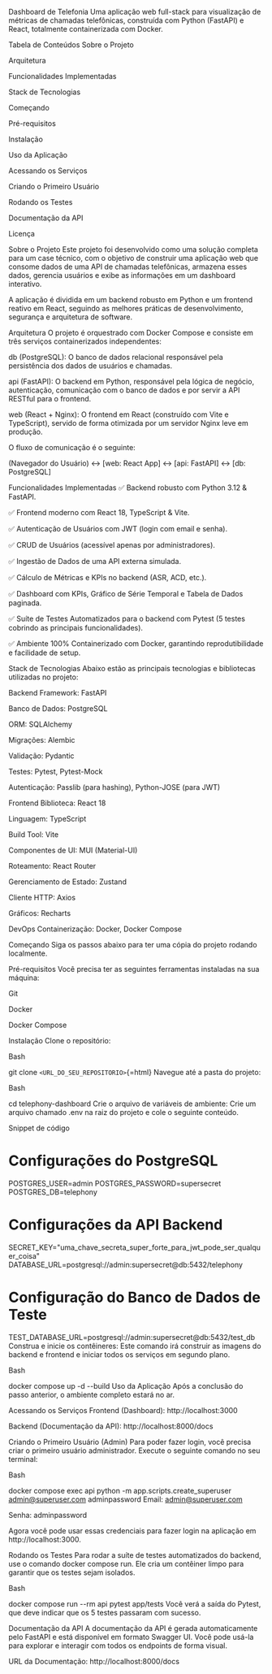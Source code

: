 Dashboard de Telefonia Uma aplicação web full-stack para visualização de
métricas de chamadas telefônicas, construída com Python (FastAPI) e
React, totalmente containerizada com Docker.

Tabela de Conteúdos Sobre o Projeto

Arquitetura

Funcionalidades Implementadas

Stack de Tecnologias

Começando

Pré-requisitos

Instalação

Uso da Aplicação

Acessando os Serviços

Criando o Primeiro Usuário

Rodando os Testes

Documentação da API

Licença

Sobre o Projeto Este projeto foi desenvolvido como uma solução completa
para um case técnico, com o objetivo de construir uma aplicação web que
consome dados de uma API de chamadas telefônicas, armazena esses dados,
gerencia usuários e exibe as informações em um dashboard interativo.

A aplicação é dividida em um backend robusto em Python e um frontend
reativo em React, seguindo as melhores práticas de desenvolvimento,
segurança e arquitetura de software.

Arquitetura O projeto é orquestrado com Docker Compose e consiste em
três serviços containerizados independentes:

db (PostgreSQL): O banco de dados relacional responsável pela
persistência dos dados de usuários e chamadas.

api (FastAPI): O backend em Python, responsável pela lógica de negócio,
autenticação, comunicação com o banco de dados e por servir a API
RESTful para o frontend.

web (React + Nginx): O frontend em React (construído com Vite e
TypeScript), servido de forma otimizada por um servidor Nginx leve em
produção.

O fluxo de comunicação é o seguinte:

(Navegador do Usuário) ↔️ \[web: React App\] ↔️ \[api: FastAPI\] ↔️
\[db: PostgreSQL\]

Funcionalidades Implementadas ✅ Backend robusto com Python 3.12 &
FastAPI.

✅ Frontend moderno com React 18, TypeScript & Vite.

✅ Autenticação de Usuários com JWT (login com email e senha).

✅ CRUD de Usuários (acessível apenas por administradores).

✅ Ingestão de Dados de uma API externa simulada.

✅ Cálculo de Métricas e KPIs no backend (ASR, ACD, etc.).

✅ Dashboard com KPIs, Gráfico de Série Temporal e Tabela de Dados
paginada.

✅ Suíte de Testes Automatizados para o backend com Pytest (5 testes
cobrindo as principais funcionalidades).

✅ Ambiente 100% Containerizado com Docker, garantindo reprodutibilidade
e facilidade de setup.

Stack de Tecnologias Abaixo estão as principais tecnologias e
bibliotecas utilizadas no projeto:

Backend Framework: FastAPI

Banco de Dados: PostgreSQL

ORM: SQLAlchemy

Migrações: Alembic

Validação: Pydantic

Testes: Pytest, Pytest-Mock

Autenticação: Passlib (para hashing), Python-JOSE (para JWT)

Frontend Biblioteca: React 18

Linguagem: TypeScript

Build Tool: Vite

Componentes de UI: MUI (Material-UI)

Roteamento: React Router

Gerenciamento de Estado: Zustand

Cliente HTTP: Axios

Gráficos: Recharts

DevOps Containerização: Docker, Docker Compose

Começando Siga os passos abaixo para ter uma cópia do projeto rodando
localmente.

Pré-requisitos Você precisa ter as seguintes ferramentas instaladas na
sua máquina:

Git

Docker

Docker Compose

Instalação Clone o repositório:

Bash

git clone `<URL_DO_SEU_REPOSITORIO>`{=html} Navegue até a pasta do
projeto:

Bash

cd telephony-dashboard Crie o arquivo de variáveis de ambiente: Crie um
arquivo chamado .env na raiz do projeto e cole o seguinte conteúdo.

Snippet de código

# Configurações do PostgreSQL

POSTGRES_USER=admin POSTGRES_PASSWORD=supersecret POSTGRES_DB=telephony

# Configurações da API Backend

SECRET_KEY="uma_chave_secreta_super_forte_para_jwt_pode_ser_qualquer_coisa"
DATABASE_URL=postgresql://admin:supersecret@db:5432/telephony

# Configuração do Banco de Dados de Teste

TEST_DATABASE_URL=postgresql://admin:supersecret@db:5432/test_db
Construa e inicie os contêineres: Este comando irá construir as imagens
do backend e frontend e iniciar todos os serviços em segundo plano.

Bash

docker compose up -d --build Uso da Aplicação Após a conclusão do passo
anterior, o ambiente completo estará no ar.

Acessando os Serviços Frontend (Dashboard): http://localhost:3000

Backend (Documentação da API): http://localhost:8000/docs

Criando o Primeiro Usuário (Admin) Para poder fazer login, você precisa
criar o primeiro usuário administrador. Execute o seguinte comando no
seu terminal:

Bash

docker compose exec api python -m app.scripts.create_superuser
admin@superuser.com adminpassword Email: admin@superuser.com

Senha: adminpassword

Agora você pode usar essas credenciais para fazer login na aplicação em
http://localhost:3000.

Rodando os Testes Para rodar a suíte de testes automatizados do backend,
use o comando docker compose run. Ele cria um contêiner limpo para
garantir que os testes sejam isolados.

Bash

docker compose run --rm api pytest app/tests Você verá a saída do
Pytest, que deve indicar que os 5 testes passaram com sucesso.

Documentação da API A documentação da API é gerada automaticamente pelo
FastAPI e está disponível em formato Swagger UI. Você pode usá-la para
explorar e interagir com todos os endpoints de forma visual.

URL da Documentação: http://localhost:8000/docs


